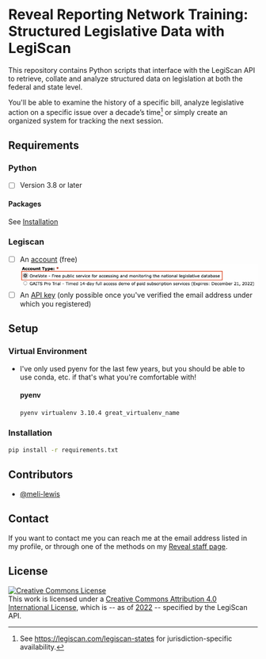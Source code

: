 # Reveal Reporting Network Training: Structured Legislative Data with LegiScan

This repository contains Python scripts that interface with the LegiScan API to retrieve, collate and analyze structured data on legislation at both the federal and state level.

You'll be able to examine the history of a specific bill, analyze legislative action on a specific issue over a decade’s time[^1] or simply create an organized system for tracking the next session.
## Requirements
### Python
- [ ] Version 3.8 or later

#### Packages
See [Installation](#installation)

### Legiscan
- [ ] An [account](https://legiscan.com/user/register) (free)
  ![Sceenshot of the LegiScan account creation page, depicting radio buttons under the form item labeled "Account Type," where the first item ("OneVote - Free public service [..]") is selected](01_inputs/documentation/legiscan_account_creation.png "LegiScan registration page")
- [ ] An [API key](https://legiscan.com/legiscan) (only possible once you've verified the email address under which you registered)
## Setup
### Virtual Environment
* I've only used pyenv for the last few years, but you should be able to use conda, etc. if that's what you're comfortable with!

  #### pyenv

    ```
    pyenv virtualenv 3.10.4 great_virtualenv_name
    ```

### Installation

```bash
pip install -r requirements.txt
```
## Contributors

* [@meli-lewis](https://github.com/meli-lewis)

## Contact

If you want to contact me you can reach me at the email address listed in my profile, or through one of the methods on my [Reveal staff page](https://revealnews.org/author/melissa-lewis/).

## License

<a rel="license" href="http://creativecommons.org/licenses/by/4.0/"><img alt="Creative Commons License" style="border-width:0" src="https://i.creativecommons.org/l/by/4.0/80x15.png" /></a><br />This work is licensed under a <a rel="license" href="http://creativecommons.org/licenses/by/4.0/">Creative Commons Attribution 4.0 International License</a>, which is -- as of  [2022](https://web.archive.org/web/20221117230734/https://legiscan.com/legiscan) -- specified by the LegiScan API.

[^1]: See https://legiscan.com/legiscan-states for jurisdiction-specific availability.